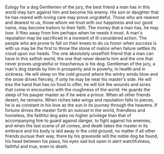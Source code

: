 Eulogy for a dog
Gentlemen of the jury, the best friend a man has in this world may turn against him and become his enemy. His son or daughter that he has reared with loving care may prove ungrateful.
Those who are nearest and dearest to us, those whom we trust with our happiness and our good name, may become traitors to their faith. The money that a man has, he may lose. It flies away from him perhaps when he needs it most. A man's reputation may be sacrificed in a moment of ill-considered action.
The people who are prone to fall on their knees to do us honor when success is with us may be the first to throw the stone of malice when failure settles its cloud upon our heads.
The one absolutely unselfish friend that a man can have in this selfish world, the one that never deserts him and the one that never proves ungrateful or treacherous is his dog.
Gentleman of the jury, a man's dog stands by him in prosperity and in poverty, in health and in sickness.
He will sleep on the cold ground where the wintry winds blow and the snow drives fiercely, if only he may be near his master's side. He will kiss the hand that has no food to offer, he will lick the wounds and sores that come in encounters with the roughness of the world. He guards the sleep of his pauper master as if he were a prince.
When all other friends desert, he remains. When riches take wings and reputation falls to pieces, he is as constant in his love as the sun in its journey through the heavens.
If fortune drives the master forth an outcast in the world, friendless and homeless, the faithful dog asks no higher privilege than that of accompanying him to guard against danger, to fight against his enemies, and when the last scene of all comes, and death takes the master in its embrace and his body is laid away in the cold ground, no matter if all other friends pursue their way, there by his graveside will the noble dog be found, his head between his paws, his eyes sad but open in alert watchfulness, faithful and true, even to death.
